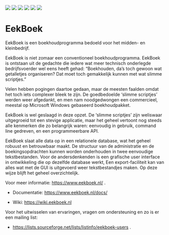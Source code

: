 ![](https://img.shields.io/badge/-Nederlands-blueviolet)
![](https://img.shields.io/badge/Language-Dutch-blue)
![](https://img.shields.io/badge/Written%20in-Perl-brightgreen)
![](https://img.shields.io/badge/-Linux-red)
![](https://img.shields.io/badge/-MSWindows-red)
![](https://img.shields.io/badge/-MacOS-red)

# EekBoek

EekBoek is een boekhoudprogramma bedoeld voor het midden- en
kleinbedrijf.

EekBoek is niet zomaar een conventioneel boekhoudprogramma. EekBoek
is ontstaan uit de gedachte die iedere wat meer technisch onderlegde
bedrijfsvoerder wel eens heeft gehad: “Boekhouden, da’s toch
gewoon wat getalletjes organiseren? Dat moet toch gemakkelijk kunnen
met wat slimme scriptjes.”

Velen hebben pogingen daartoe gedaan, maar de meesten faalden omdat
het toch iets complexer bleek te zijn. De goedbedoelde ‘slimme
scriptjes’ werden weer afgedankt, en men nam noodgedwongen een
commercieel, meestal op Microsoft Windows gebaseerd boekhoudpakket.

EekBoek is wel geslaagd in deze opzet. De ‘slimme scriptjes’ zijn
weliswaar uitgegroeid tot een stevige applicatie, maar het geheel
vertoont nog steeds alle kenmerken die zo belangrijk waren: eenvoudig
in gebruik, command line gedreven, en een programmeerbare API.

EekBoek slaat alle data op in een relationele database, wat het geheel
robuust en betrouwbaar maakt. De structuur van de administratie en de
boekingsopdrachten kunnen worden onderhouden in twee eenvoudige
tekstbestanden. Voor de andersdenkenden is een grafische user
interface in ontwikkeling die op dezelfde database werkt, Een
export-faciliteit kan van alles wat met de GUI is uitgevoerd weer
tekstbestandjes maken. Op deze wijze blijft het geheel overzichtelijk.

Voor meer informatie: https://www.eekboek.nl/ .

* Documentatie: https://www.eekboek.nl/docs/ 

* Wiki: https://wiki.eekboek.nl

Voor het uitwisselen van ervaringen, vragen om ondersteuning en zo is
er een mailing list:

* https://lists.sourceforge.net/lists/listinfo/eekboek-users .
